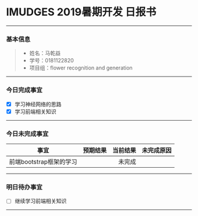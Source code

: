 # IMUDGES 2019暑期开发 日报书
------


### 基本信息
>* 姓名：马乾益
>* 学号：0181122820
>* 项目组：flower recognition and generation
------

### 今日完成事宜
- [x] 学习神经网络的思路
- [x] 学习前端相关知识

------
### 今日未完成事宜


|事宜      |预期结果|当前结果|未完成原因|
|-------- |-----: |-----:|:----: |
前端bootstrap框架的学习|      |未完成|

------
### 明日待办事宜
- [ ] 继续学习前端相关知识
------
